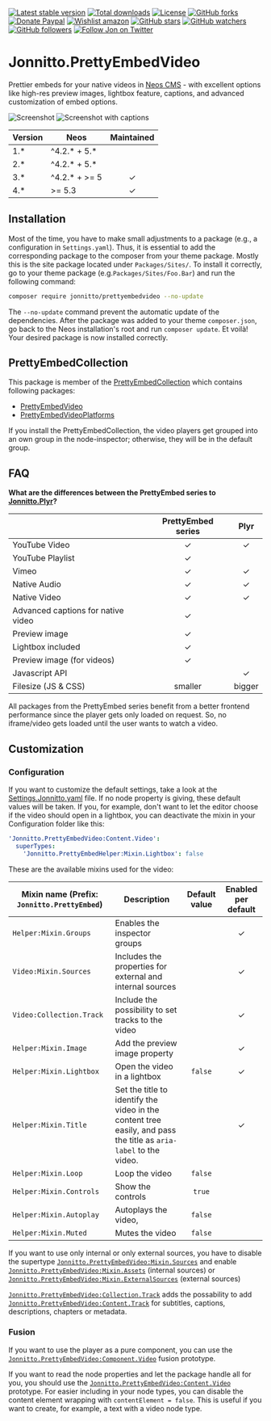[![Latest stable version]][packagist] [![Total downloads]][packagist] [![License]][packagist] [![GitHub forks]][fork] [![Donate Paypal]][paypal] [![Wishlist amazon]][amazon] [![GitHub stars]][stargazers] [![GitHub watchers]][subscription] [![GitHub followers]][followers] [![Follow Jon on Twitter]][twitter]

# Jonnitto.PrettyEmbedVideo

Prettier embeds for your native videos in [Neos CMS] - with excellent options like high-res preview images, lightbox feature, captions, and advanced customization of embed options.

![Screenshot]
![Screenshot with captions]

| Version | Neos            | Maintained |
| ------- | --------------- | :--------: |
| 1.\*    | ^4.2.\* + 5.\*  |            |
| 2.\*    | ^4.2.\* + 5.\*  |            |
| 3.\*    | ^4.2.\* + >= 5  |      ✓     |
| 4.\*    | >= 5.3          |      ✓     |

## Installation

Most of the time, you have to make small adjustments to a package (e.g., a configuration in `Settings.yaml`). Thus, it is essential to add the corresponding package to the composer from your theme package. Mostly this is the site package located under `Packages/Sites/`. To install it correctly, go to your theme package (e.g.`Packages/Sites/Foo.Bar`) and run the following command:

```bash
composer require jonnitto/prettyembedvideo --no-update
```

The `--no-update` command prevent the automatic update of the dependencies. After the package was added to your theme `composer.json`, go back to the Neos installation's root and run `composer update`. Et voilà! Your desired package is now installed correctly.

## PrettyEmbedCollection

This package is member of the [PrettyEmbedCollection] which contains following packages:

- [PrettyEmbedVideo]
- [PrettyEmbedVideoPlatforms]

If you install the PrettyEmbedCollection, the video players get grouped into an own group in the node-inspector; otherwise, they will be in the default group.

## FAQ

**What are the differences between the PrettyEmbed series to [Jonnitto.Plyr]?**

|                                    | PrettyEmbed series |  Plyr  |
| ---------------------------------- | :----------------: | :----: |
| YouTube Video                      |         ✓          |   ✓    |
| YouTube Playlist                   |         ✓          |        |
| Vimeo                              |         ✓          |   ✓    |
| Native Audio                       |         ✓          |   ✓    |
| Native Video                       |         ✓          |   ✓    |
| Advanced captions for native video |         ✓          |        |
| Preview image                      |         ✓          |        |
| Lightbox included                  |         ✓          |        |
| Preview image (for videos)         |         ✓          |        |
| Javascript API                     |                    |   ✓    |
| Filesize (JS & CSS)                |      smaller       | bigger |

All packages from the PrettyEmbed series benefit from a better frontend performance since the player gets only loaded on request. So, no iframe/video gets loaded until the user wants to watch a video.

## Customization

### Configuration

If you want to customize the default settings, take a look at the [Settings.Jonnitto.yaml] file. If no node property is giving, these default values will be taken. If you, for example, don't want to let the editor choose if the video should open in a lightbox, you can deactivate the mixin in your Configuration folder like this:

```yaml
'Jonnitto.PrettyEmbedVideo:Content.Video':
  superTypes:
    'Jonnitto.PrettyEmbedHelper:Mixin.Lightbox': false
```

These are the available mixins used for the video:

| Mixin name (Prefix: `Jonnitto.PrettyEmbed`) | Description                                                      | Default value | Enabled per default |
| ------------------------------------------- | ---------------------------------------------------------------- | :-----------: | :-----------------: |
| `Helper:Mixin.Groups`                       | Enables the inspector groups                                     |               |          ✓          |
| `Video:Mixin.Sources`                       | Includes the properties for external and internal sources        |               |          ✓          |
| `Video:Collection.Track`                    | Include the possibility to set tracks to the video               |               |          ✓          |
| `Helper:Mixin.Image`                        | Add the preview image property                                   |               |          ✓          |
| `Helper:Mixin.Lightbox`                     | Open the video in a lightbox                                     |    `false`    |          ✓          |
| `Helper:Mixin.Title`                        | Set the title to identify the video in the content tree easily, and pass the title as `aria-label` to the video. |               |          ✓          |
| `Helper:Mixin.Loop`                         | Loop the video                                                   |    `false`    |                     |
| `Helper:Mixin.Controls`                     | Show the controls                                                |    `true`     |                     |
| `Helper:Mixin.Autoplay`                     | Autoplays the video,                                             |    `false`    |                     |
| `Helper:Mixin.Muted`                        | Mutes the video                                                  |    `false`    |                     |

If you want to use only internal or only external sources, you have to disable the supertype [`Jonnitto.PrettyEmbedVideo:Mixin.Sources`] and enable [`Jonnitto.PrettyEmbedVideo:Mixin.Assets`] (internal sources) or [`Jonnitto.PrettyEmbedVideo:Mixin.ExternalSources`] (external sources)

[`Jonnitto.PrettyEmbedVideo:Collection.Track`] adds the possability to add [`Jonnitto.PrettyEmbedVideo:Content.Track`] for subtitles, captions, descriptions, chapters or metadata.

### Fusion

If you want to use the player as a pure component, you can use the [`Jonnitto.PrettyEmbedVideo:Component.Video`] fusion prototype.

If you want to read the node properties and let the package handle all for you, you should use the [`Jonnitto.PrettyEmbedVideo:Content.Video`] prototype. For easier including in your node types, you can disable the content element wrapping with `contentElement = false`. This is useful if you want to create, for example, a text with a video node type.

[packagist]: https://packagist.org/packages/jonnitto/prettyembedvideo
[latest stable version]: https://poser.pugx.org/jonnitto/prettyembedvideo/v/stable
[total downloads]: https://poser.pugx.org/jonnitto/prettyembedvideo/downloads
[license]: https://poser.pugx.org/jonnitto/prettyembedvideo/license
[github forks]: https://img.shields.io/github/forks/jonnitto/Jonnitto.PrettyEmbedVideo.svg?style=social&label=Fork
[donate paypal]: https://img.shields.io/badge/Donate-PayPal-yellow.svg
[wishlist amazon]: https://img.shields.io/badge/Wishlist-Amazon-yellow.svg
[amazon]: https://www.amazon.de/hz/wishlist/ls/2WPGORAVYF39B?&sort=default
[paypal]: https://www.paypal.me/Jonnitto/20eur
[github stars]: https://img.shields.io/github/stars/jonnitto/Jonnitto.PrettyEmbedVideo.svg?style=social&label=Stars
[github watchers]: https://img.shields.io/github/watchers/jonnitto/Jonnitto.PrettyEmbedVideo.svg?style=social&label=Watch
[github followers]: https://img.shields.io/github/followers/jonnitto.svg?style=social&label=Follow
[follow jon on twitter]: https://img.shields.io/twitter/follow/jonnitto.svg?style=social&label=Follow
[twitter]: https://twitter.com/jonnitto
[fork]: https://github.com/jonnitto/Jonnitto.PrettyEmbedVideo/fork
[stargazers]: https://github.com/jonnitto/Jonnitto.PrettyEmbedVideo/stargazers
[subscription]: https://github.com/jonnitto/Jonnitto.PrettyEmbedVideo/subscription
[followers]: https://github.com/jonnitto/followers
[license]: LICENSE
[neos cms]: https://www.neos.io
[prettyembedcollection]: https://github.com/jonnitto/Jonnitto.PrettyembedCollection
[prettyembedvideo]: https://github.com/jonnitto/Jonnitto.PrettyEmbedVideo
[prettyembedvideoplatforms]: https://github.com/jonnitto/Jonnitto.PrettyEmbedVideoPlatforms
[jonnitto.plyr]: https://github.com/jonnitto/Jonnitto.Plyr
[settings.jonnitto.yaml]: Configuration/Settings.Jonnitto.yaml
[`jonnitto.prettyembedvideo:component.video`]: Resources/Private/Fusion/Component/Video.fusion
[`jonnitto.prettyembedvideo:content.video`]: Resources/Private/Fusion/Content/Video.fusion
[`jonnitto.prettyembedvideo:mixin.sources`]: Configuration/NodeTypes.Mixin.Sources.yaml
[`jonnitto.prettyembedvideo:mixin.assets`]: Configuration/NodeTypes.Mixin.Assets.yaml
[`jonnitto.prettyembedvideo:mixin.externalsources`]: Configuration/NodeTypes.Mixin.ExternalSources.yaml
[`jonnitto.prettyembedvideo:collection.track`]: Configuration/NodeTypes.Collection.Track.yaml
[`jonnitto.prettyembedvideo:content.track`]: Configuration/NodeTypes.Content.Track.yaml
[screenshot]: https://user-images.githubusercontent.com/4510166/76709933-3fbaf000-6703-11ea-8281-007d48174992.png
[screenshot with captions]: https://user-images.githubusercontent.com/4510166/76709937-447fa400-6703-11ea-9793-4eec0c7fb90f.png
